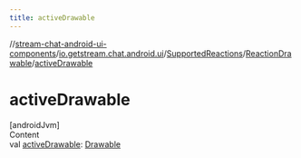 ```yaml
---
title: activeDrawable
---
```

//[stream-chat-android-ui-components](../../../../index.md)/[io.getstream.chat.android.ui](../../index.md)/[SupportedReactions](../index.md)/[ReactionDrawable](index.md)/[activeDrawable](activeDrawable.md)



# activeDrawable  
[androidJvm]  
Content  
val [activeDrawable](activeDrawable.md): [Drawable](https://developer.android.com/reference/kotlin/android/graphics/drawable/Drawable.html)  



